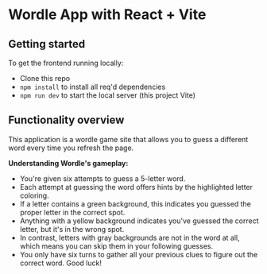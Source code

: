 # Wordle App with React + Vite

## Getting started

To get the frontend running locally:

- Clone this repo
- `npm install` to install all req'd dependencies
- `npm run dev` to start the local server (this project Vite)

## Functionality overview

This application is a wordle game site that allows you to guess a different word every time you refresh the page.

**Understanding Wordle's gameplay:**

- You're given six attempts to guess a 5-letter word.
- Each attempt at guessing the word offers hints by the highlighted letter coloring.
- If a letter contains a green background, this indicates you guessed the proper letter in the correct spot.
- Anything with a yellow background indicates you've guessed the correct letter, but it's in the wrong spot.
- In contrast, letters with gray backgrounds are not in the word at all, which means you can skip them in your following guesses.
- You only have six turns to gather all your previous clues to figure out the correct word. Good luck!